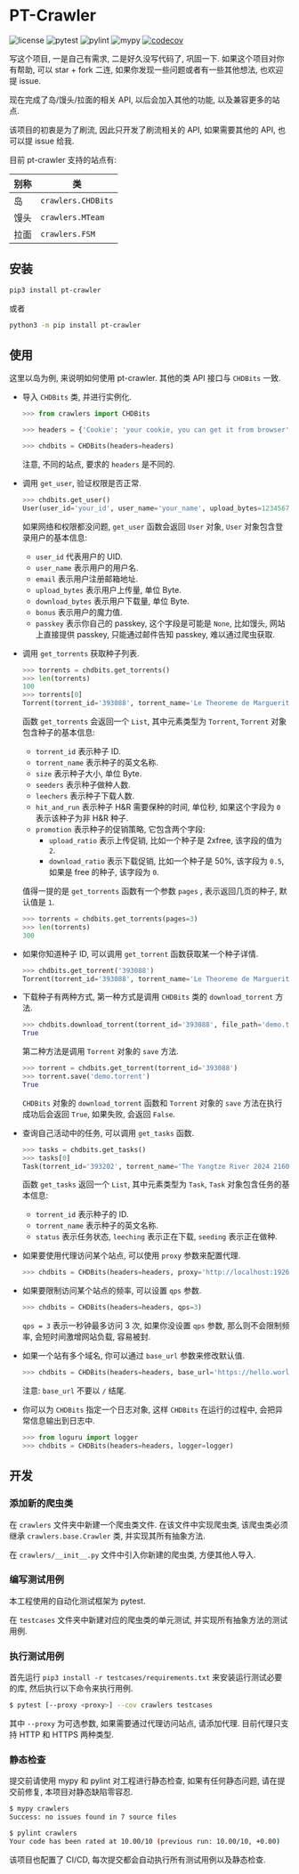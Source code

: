 # PT-Crawler

![license](https://img.shields.io/badge/license-MIT-green)
![pytest](https://github.com/zqmillet/pt-crawler/actions/workflows/pytest.yml/badge.svg)
![pylint](https://github.com/zqmillet/pt-crawler/actions/workflows/pylint.yml/badge.svg)
![mypy](https://github.com/zqmillet/pt-crawler/actions/workflows/mypy.yml/badge.svg)
[![codecov](https://codecov.io/github/zqmillet/pt-crawler/graph/badge.svg?token=KY6EZ4Y4ER)](https://codecov.io/github/zqmillet/pt-crawler)

写这个项目, 一是自己有需求, 二是好久没写代码了, 巩固一下. 如果这个项目对你有帮助, 可以 star + fork 二连, 如果你发现一些问题或者有一些其他想法, 也欢迎提 issue.

现在完成了岛/馒头/拉面的相关 API, 以后会加入其他的功能, 以及兼容更多的站点.

该项目的初衷是为了刷流, 因此只开发了刷流相关的 API, 如果需要其他的 API, 也可以提 issue 给我.

目前 pt-crawler 支持的站点有:

| 别称 | 类                 |
|------|--------------------|
| 岛   | `crawlers.CHDBits` |
| 馒头 | `crawlers.MTeam`   |
| 拉面 | `crawlers.FSM`     |

## 安装

``` bash
pip3 install pt-crawler
```

或者 

``` bash
python3 -m pip install pt-crawler
```

## 使用

这里以岛为例, 来说明如何使用 pt-crawler. 其他的类 API 接口与 `CHDBits` 一致.

- 导入 `CHDBits` 类, 并进行实例化.
  
  ``` python
  >>> from crawlers import CHDBits
  
  >>> headers = {'Cookie': 'your cookie, you can get it from browser'}
  
  >>> chdbits = CHDBits(headers=headers)
  ```

  注意, 不同的站点, 要求的 `headers` 是不同的.
  
- 调用 `get_user`, 验证权限是否正常.
  
  ``` python
  >>> chdbits.get_user()
  User(user_id='your_id', user_name='your_name', upload_bytes=123456789, download_bytes=123456789, email='email@qq.com', bonus=233.33, passkey='****')
  ```
  
  如果网络和权限都没问题, `get_user` 函数会返回 `User` 对象, `User` 对象包含登录用户的基本信息:
  
  - `user_id` 代表用户的 UID.
  - `user_name` 表示用户的用户名.
  - `email` 表示用户注册邮箱地址.
  - `upload_bytes` 表示用户上传量, 单位 Byte.
  - `download_bytes` 表示用户下载量, 单位 Byte.
  - `bonus` 表示用户的魔力值.
  - `passkey` 表示你自己的 passkey, 这个字段是可能是 `None`, 比如馒头, 网站上直接提供 passkey, 只能通过邮件告知 passkey, 难以通过爬虫获取.

- 调用 `get_torrents` 获取种子列表.

  ``` python
  >>> torrents = chdbits.get_torrents()
  >>> len(torrents)
  100
  >>> torrents[0]
  Torrent(torrent_id='393088', torrent_name='Le Theoreme de Marguerite 2023 1080p Bluray REMUX AVC DTS-HDMA5.1-CHD', size=31643171553, seeders=107, leechers=6, hit_and_run=259200, promotion=Promotion(upload_ratio=1.0, download_ratio=0.0), crawler=<crawlers.chdbits.CHDBits object at 0x1074bf520>)
  ```

  函数 `get_torrents` 会返回一个 `List`, 其中元素类型为 `Torrent`, `Torrent` 对象包含种子的基本信息:

  - `torrent_id` 表示种子 ID.
  - `torrent_name` 表示种子的英文名称.
  - `size` 表示种子大小, 单位 Byte.
  - `seeders` 表示种子做种人数.
  - `leechers` 表示种子下载人数.
  - `hit_and_run` 表示种子 H&R 需要保种的时间, 单位秒, 如果这个字段为 `0` 表示该种子为非 H&R 种子.
  - `promotion` 表示种子的促销策略, 它包含两个字段:
    - `upload_ratio` 表示上传促销, 比如一个种子是 2xfree, 该字段的值为 `2`.
    - `download_ratio` 表示下载促销, 比如一个种子是 50%, 该字段为 `0.5`, 如果是 free 的种子, 该字段为 `0`.

  值得一提的是 `get_torrents` 函数有一个参数 `pages` , 表示返回几页的种子, 默认值是 `1`.

  ``` python
  >>> torrents = chdbits.get_torrents(pages=3)
  >>> len(torrents)
  300
  ```

- 如果你知道种子 ID, 可以调用 `get_torrent` 函数获取某一个种子详情.

  ``` python
  >>> chdbits.get_torrent('393088')
  Torrent(torrent_id='393088', torrent_name='Le Theoreme de Marguerite 2023 1080p Bluray REMUX AVC DTS-HDMA5.1-CHD', size=31643171553, seeders=106, leechers=7, hit_and_run=259200, promotion=Promotion(upload_ratio=1.0, download_ratio=0.0), crawler=<crawlers.chdbits.CHDBits object at 0x1074bf520>)
  ```

- 下载种子有两种方式, 第一种方式是调用 `CHDBits` 类的 `download_torrent` 方法.

  ``` python
  >>> chdbits.download_torrent(torrent_id='393088', file_path='demo.torrent')
  True  
  ```

  第二种方法是调用 `Torrent` 对象的 `save` 方法.

  ``` python
  >>> torrent = chdbits.get_torrent(torrent_id='393088')
  >>> torrent.save('demo.torrent')
  True
  ```

  `CHDBits` 对象的 `download_torrent` 函数和 `Torrent` 对象的 `save` 方法在执行成功后会返回 `True`, 如果失败, 会返回 `False`.

- 查询自己活动中的任务, 可以调用 `get_tasks` 函数.

  ``` python
  >>> tasks = chdbits.get_tasks()
  >>> tasks[0]
  Task(torrent_id='393202', torrent_name='The Yangtze River 2024 2160p HQ WEB-DL H265 60fps DDP5.1-CHDWEB', status=<Status.LEECHING: 'leeching'>)
  ```

  函数 `get_tasks` 返回一个 `List`, 其中元素类型为 `Task`, `Task` 对象包含任务的基本信息:

  - `torrent_id` 表示种子的 ID.
  - `torrent_name` 表示种子的英文名称.
  - `status` 表示任务状态, `leeching` 表示正在下载, `seeding` 表示正在做种.

- 如果要使用代理访问某个站点, 可以使用 `proxy` 参数来配置代理.

  ``` python
  >>> chdbits = CHDBits(headers=headers, proxy='http://localhost:1926')
  ```

- 如果要限制访问某个站点的频率, 可以设置 `qps` 参数.

  ``` python
  >>> chdbits = CHDBits(headers=headers, qps=3)
  ```
  
  `qps = 3` 表示一秒钟最多访问 3 次, 如果你没设置 `qps` 参数, 那么则不会限制频率, 会短时间激增网站负载, 容易被封.

- 如果一个站有多个域名, 你可以通过 `base_url` 参数来修改默认值.

  ``` python
  >>> chdbits = CHDBits(headers=headers, base_url='https://hello.world')
  ```

  注意: `base_url` 不要以 `/` 结尾.

- 你可以为 `CHDBits` 指定一个日志对象, 这样 `CHDBits` 在运行的过程中, 会把异常信息输出到日志中.

  ``` python
  >>> from loguru import logger
  >>> chdbits = CHDBits(headers=headers, logger=logger)
  ```

## 开发

### 添加新的爬虫类

在 `crawlers` 文件夹中新建一个爬虫类文件. 在该文件中实现爬虫类, 该爬虫类必须继承 `crawlers.base.Crawler` 类, 并实现其所有抽象方法.

在 `crawlers/__init__.py` 文件中引入你新建的爬虫类, 方便其他人导入.

### 编写测试用例

本工程使用的自动化测试框架为 pytest.

在 `testcases` 文件夹中新建对应的爬虫类的单元测试, 并实现所有抽象方法的测试用例.

### 执行测试用例

首先运行 `pip3 install -r testcases/requirements.txt` 来安装运行测试必要的库, 然后执行以下命令来执行用例.

``` bash
$ pytest [--proxy <proxy>] --cov crawlers testcases
```

其中 `--proxy` 为可选参数, 如果需要通过代理访问站点, 请添加代理. 目前代理只支持 HTTP 和 HTTPS 两种类型.

### 静态检查

提交前请使用 mypy 和 pylint 对工程进行静态检查, 如果有任何静态问题, 请在提交前修复, 本项目对静态缺陷零容忍.

``` bash
$ mypy crawlers
Success: no issues found in 7 source files
```

``` bash
$ pylint crawlers
Your code has been rated at 10.00/10 (previous run: 10.00/10, +0.00)
```

该项目也配置了 CI/CD, 每次提交都会自动执行所有测试用例以及静态检查.
